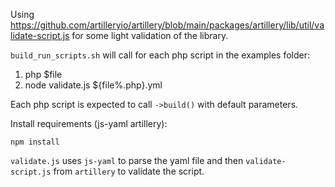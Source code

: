 Using https://github.com/artilleryio/artillery/blob/main/packages/artillery/lib/util/validate-script.js for some light validation of the library.

`build_run_scripts.sh` will call for each php script in the examples folder:

1. php $file
2. node validate.js ${file%.php}.yml

Each php script is expected to call `->build()` with default parameters.

Install requirements (js-yaml artillery):

```
npm install
```

`validate.js` uses `js-yaml` to parse the yaml file and then `validate-script.js` from `artillery` to validate the script.